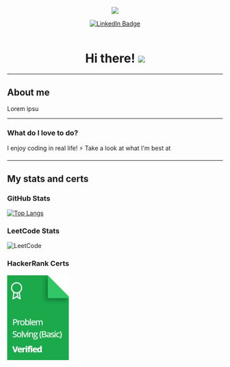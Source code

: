 <p align="center">
	<img align="center" width="500px" src="https://media0.giphy.com/media/Qo2dupDib32rkTY4hX/giphy.gif" />
	<div id="badges" align="center">
  		<a href="https://www.linkedin.com/in/frederico-a-marques/">
			<img src="https://img.shields.io/badge/LinkedIn-blue?style=plastic&logo=linkedin&logoColor=white" alt="LinkedIn Badge"/>
		</a>
	</div>
	<div id="views" align="center"><img align="center" src="https://komarev.com/ghpvc/?username=fmmarques&style=flat-square&color=blue" alt=""/></div>
	<h1 align="center"> Hi there! <img width="50px" src="https://media2.giphy.com/media/hvRJCLFzcasrR4ia7z/giphy.gif?cid=790b7611a2c717b946824c5a073174309e219cdf4b934b21&rid=giphy.gif&ct=s"/></h1>

</p>

--- 

## About me
Lorem ipsu

--- 

### What do I love to do?

I enjoy coding in real life! :zap:
Take a look at what I'm best at

---
## My stats and certs

### GitHub Stats
[![Top Langs](https://github-readme-stats.vercel.app/api/top-langs/?username=fmmarques)](https://github.com/anuraghazra/github-readme-stats)


### LeetCode Stats
![LeetCode](https://leetcard.jacoblin.cool/fmmarques?theme=unicorn&ext=activity)

### HackerRank Certs
![HackerRank](https://github.com/Praneet-Botke/Hackerrank-Skills-Certificates-Badges/blob/main/Problem%20Solving(Basic)%20Verified.jpeg)
